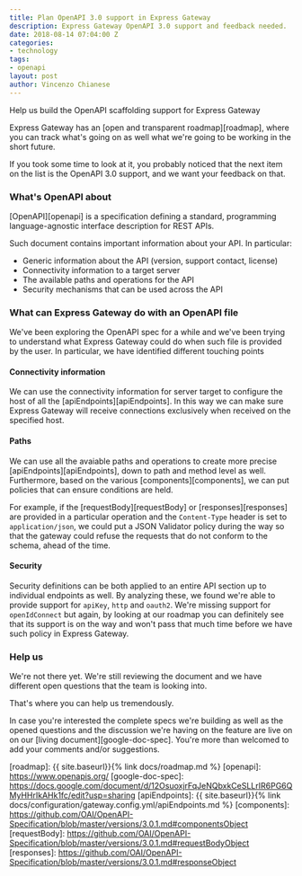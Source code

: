 ```yaml
---
title: Plan OpenAPI 3.0 support in Express Gateway
description: Express Gateway OpenAPI 3.0 support and feedback needed.
date: 2018-08-14 07:04:00 Z
categories:
- technology
tags:
- openapi
layout: post
author: Vincenzo Chianese
---
```


Help us build the OpenAPI scaffolding support for Express Gateway

<!--excerpt-->

Express Gateway has an [open and transparent roadmap][roadmap], where you can track what's going on as well what we're
going to be working in the short future.

If you took some time to look at it, you probably noticed that the next item on the list is the OpenAPI 3.0 support, and
we want your feedback on that.

### What's OpenAPI about

[OpenAPI][openapi] is a specification defining a standard, programming language-agnostic interface description for REST APIs.

Such document contains important information about your API. In particular:

- Generic information about the API (version, support contact, license)
- Connectivity information to a target server
- The available paths and operations for the API
- Security mechanisms that can be used across the API

### What can Express Gateway do with an OpenAPI file

We've been exploring the OpenAPI spec for a while and we've been trying to understand what Express Gateway could do
when such file is provided by the user. In particular, we have identified different touching points

#### Connectivity information

We can use the connectivity information for server target to configure the host of all the [apiEndpoints][apiEndpoints]. In this way we can make sure Express Gateway will receive connections exclusively when received on the specified host.

#### Paths

We can use all the avaiable paths and operations to create more precise [apiEndpoints][apiEndpoints], down to path and method
level as well. Furthermore, based on the various [components][components], we can put policies that can ensure conditions
are held.

For example, if the [requestBody][requestBody] or [responses][responses] are provided in a particular operation and the
`Content-Type` header is set to `application/json`, we could put a JSON Validator policy during the way so that the gateway
could refuse the requests that do not conform to the schema, ahead of the time.

#### Security

Security definitions can be both applied to an entire API section up to individual endpoints as well. By analyzing these,
we found we're able to provide support for `apiKey`, `http` and `oauth2`. We're missing support for `openIdConnect` but again,
by looking at our roadmap you can definitely see that its support is on the way and won't pass that much time before we have
such policy in Express Gateway.

### Help us

We're not there yet. We're still reviewing the document and we have different open questions that the team is looking into.

That's where you can help us tremendously.

In case you're interested the complete specs we're building as well as the opened questions and the discussion we're
having on the feature are live on on our [living document][google-doc-spec]. You're more than welcomed to add your
comments and/or suggestions.

[roadmap]: {{ site.baseurl}}{% link docs/roadmap.md %}
[openapi]: https://www.openapis.org/
[google-doc-spec]: https://docs.google.com/document/d/12OsuoxjrFqJeNQbxkCeSLLrIR6PG6QMyHHrIkAHk1fc/edit?usp=sharing
[apiEndpoints]: {{ site.baseurl}}{% link docs/configuration/gateway.config.yml/apiEndpoints.md %}
[components]: https://github.com/OAI/OpenAPI-Specification/blob/master/versions/3.0.1.md#componentsObject
[requestBody]: https://github.com/OAI/OpenAPI-Specification/blob/master/versions/3.0.1.md#requestBodyObject
[responses]: https://github.com/OAI/OpenAPI-Specification/blob/master/versions/3.0.1.md#responseObject
